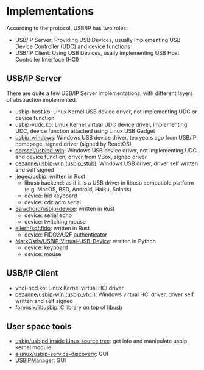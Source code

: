 # Implementations

According to the protocol, USB/IP has two roles:

* USB/IP Server: Providing USB Devices, usually implementing USB Device Controller (UDC) and device functions
* USB/IP Client: Using USB Devices, usally implementing USB Host Controller Interface (HCI)

## USB/IP Server

There are quite a few USB/IP Server implementations, with different layers of abstraction implemented.

* usbip-host.ko: Linux Kernel USB device driver, not implementing UDC or device function
* usbip-vudc.ko: Linux Kernel virtual UDC device driver, implementing UDC, device function attached using Linux USB Gadget
* [usbip\_windows](https://sourceforge.net/projects/usbip/files/usbip_windows/): Windows USB device driver, ten years ago from USB/IP homepage, signed driver (signed by ReactOS)
* [dorssel/usbipd-win](https://github.com/dorssel/usbipd-win): Windows USB device driver, not implementing UDC and device function, driver from VBox, signed driver
* [cezanne/usbip-win (usbip\_stub)](https://github.com/cezanne/usbip-win): Windows USB driver, driver self written and self signed
* [jiegec/usbip](https://github.com/jiegec/usbip): written in Rust
  + libusb backend: as if it is a USB driver in libusb compatible platform (e.g. MacOS, BSD, Android, Haiku, Solaris)
  + device: hid keyboard
  + device: cdc acm serial
* [Sawchord/usbip-device](https://github.com/Sawchord/usbip-device): written in Rust
  + device: serial echo
  + device: twitching mouse
* [ellerh/softfido](https://github.com/ellerh/softfido): written in Rust
  + device: FIDO2/U2F authenticator
* [MarkOstis/USBIP-Virtual-USB-Device](https://github.com/MarkOstis/USBIP-Virtual-USB-Device): wrriten in Python
  + device: keyboard
  + device: mouse

## USB/IP Client

* vhci-hcd.ko: Linux Kernel virtual HCI driver
* [cezanne/usbip-win (usbip\_vhci)](https://github.com/cezanne/usbip-win): Windows virtual HCI driver, driver self written and self signed 
* [forensix/libusbip](https://github.com/forensix/libusbip): C library on top of libusb

<!--
Potential implementation ideas:
* libusb with usbip-client
* qemu with usbip-client
-->

## User space tools

* [usbip/usbipd inside Linux source tree](https://github.com/torvalds/linux/tree/master/tools/usb/usbip): get info and manipulate usbip kernel module
* [alunux/usbip-service-discovery](https://github.com/alunux/usbip-service-discovery): GUI
* [USBIPManager](m-antonov/USBIPManager): GUI
